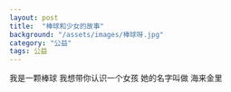 ```yaml
---
layout: post
title:  "棒球和少女的故事"
background: "/assets/images/棒球呀.jpg"
category: "公益"
tags: 公益
---
```

我是一颗棒球
我想带你认识一个女孩
她的名字叫做  海来金里

